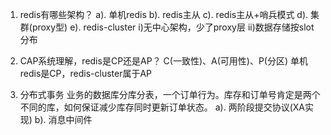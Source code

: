 1. redis有哪些架构？
    a). 单机redis
    b). redis主从
    c). redis主从+哨兵模式
    d). 集群(proxy型)
    e). redis-cluster
        i)无中心架构，少了proxy层
        ii)数据存储按slot分布

2. CAP系统理解，redis是CP还是AP？
C(一致性)、A(可用性)、P(分区)
单机redis是CP，redis-cluster属于AP

3. 分布式事务
业务的数据库分库分表，一个订单行为。库存和订单号肯定是两个不同的库，如何保证减少库存同时更新订单状态。
    a). 两阶段提交协议(XA实现)
    b). 消息中间件